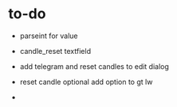 # to-do
* parseint for  value
* candle_reset textfield
* add telegram and reset candles to edit dialog

* reset candle optional 
add option to gt lw
*
